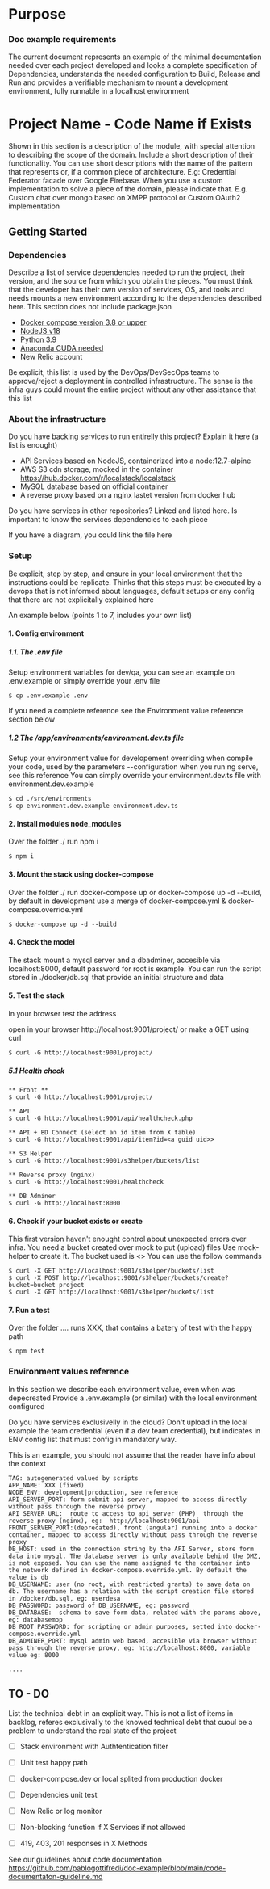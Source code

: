 
# Purpose
### Doc example requirements
The current document represents an example of the minimal documentation needed over each project developed and looks a complete specification of Dependencies, understands the needed configuration to Build, Release and Run and provides a verifiable mechanism to mount a development environment, fully runnable in a localhost environment

# Project Name - Code Name if Exists
Shown in this section is a description of the module, with special attention to describing the scope of the domain. Include a short description of their functionality. 
You can use short descriptions with the name of the pattern that represents or, if a common piece of architecture. E.g: Credential Federator facade over Google Firebase.
When you use a custom implementation to solve a piece of the domain, please indicate that. 
E.g. Custom chat over mongo based on XMPP protocol or Custom OAuth2 implementation


## Getting Started
### Dependencies
Describe a list of service dependencies needed to run the project, their version, and the source from which you obtain the pieces.
You must think that the developer has their own version of services, OS, and tools and needs mounts a new environment according to the dependencies described here.
This section does not include package.json 

- [Docker compose version 3.8 or upper](https://docs.docker.com/compose/compose-file/compose-versioning/)
- [NodeJS v18](https://nodejs.org/es/about/releases/)
- [Python 3.9](https://www.python.org/downloads/)
- [Anaconda CUDA needed](https://www.anaconda.com/)
- New Relic account

Be explicit, this list is used by the DevOps/DevSecOps teams to approve/reject a deployment in controlled infrastructure.
The sense is the infra guys could mount the entire project without any other assistance that this list

### About the infrastructure
Do you have backing services to run entirelly this project? Explain it here (a list is enought)
- API Services based on NodeJS, containerized into a node:12.7-alpine
- AWS S3 cdn storage, mocked in the container https://hub.docker.com/r/localstack/localstack
- MySQL database based on  official container
- A reverse proxy based on a nginx lastet version from docker hub

Do you have services in other repositories? Linked and listed here. Is important to know the services dependencies to each piece

If you have a diagram, you could link the file here


### Setup
Be explicit, step by step, and ensure in your local environment that the instructions could be replicate.
Thinks that this steps must be executed by a devops that is not informed about languages, default setups or any config that there are not explicitally explained here

An example below (points 1 to 7, includes your own list)

#### 1. Config environment

##### 1.1. The .env file
Setup environment variables for dev/qa, you can see an example on .env.example or simply override your .env file
```
$ cp .env.example .env
```
If you need a complete reference see the Environment value reference section below

##### 1.2 The /app/environments/environment.dev.ts file
Setup your environment value for developement overriding when compile your code, used by the parameters --configuration when you run ng serve, see this reference
You can simply override your environment.dev.ts file with environment.dev.example
```
$ cd ./src/environments
$ cp environment.dev.example environment.dev.ts
```

#### 2. Install modules node_modules
Over the folder ./ run npm i
```
$ npm i
```

#### 3. Mount the stack using docker-compose
Over the folder ./ run docker-compose up or docker-compose up -d --build, by default in development use a merge of docker-compose.yml & docker-compose.override.yml
```
$ docker-compose up -d --build
```
#### 4. Check the model
The stack mount a mysql server and a dbadminer, accesible via localhost:8000, default password for root is example.
You can run the script stored in ./docker/db.sql that provide an initial structure and data

#### 5. Test the stack
In your browser test the address

open in your browser http://localhost:9001/project/
or make a GET using curl
```
$ curl -G http://localhost:9001/project/
```

##### 5.1 Health check
```
** Front **
$ curl -G http://localhost:9001/project/

** API
$ curl -G http://localhost:9001/api/healthcheck.php

** API + BD Connect (select an id item from X table)
$ curl -G http://localhost:9001/api/item?id=<a guid uid>>

** S3 Helper
$ curl -G http://localhost:9001/s3helper/buckets/list

** Reverse proxy (nginx)
$ curl -G http://localhost:9001/healthcheck

** DB Adminer
$ curl -G http://localhost:8000
```

#### 6. Check if your bucket exists or create
This first version haven't enought control about unexpected errors over infra.
You need a bucket created over mock to put (upload) files
Use mock-helper to create it. The bucket used is <>
You can use the follow commands
```
$ curl -X GET http://localhost:9001/s3helper/buckets/list
$ curl -X POST http://localhost:9001/s3helper/buckets/create?bucket=bucket project
$ curl -X GET http://localhost:9001/s3helper/buckets/list
```

#### 7. Run a test
Over the folder .... runs XXX, that contains a batery of test with the happy path
```
$ npm test
```

### Environment values reference
In this section we describe each environment value, even when was depecreated
Provide a .env.example (or similar) with the local environment configured

Do you have services exclusivelly in the cloud?
Don't upload in the local example the team credential (even if a dev team credential), but indicates in ENV config list that must config in mandatory way.

This is an example, you should not assume that the reader have info about the context

``` 
TAG: autogenerated valued by scripts
APP_NAME: XXX (fixed)
NODE_ENV: development|production, see reference
API_SERVER_PORT: form submit api server, mapped to access directly without pass through the reverse proxy
API_SERVER_URL:  route to access to api server (PHP)  through the reverse proxy (nginx), eg:  http://localhost:9001/api
FRONT_SERVER_PORT:(deprecated), front (angular) running into a docker container, mapped to access directly without pass through the reverse proxy
DB_HOST: used in the connection string by the API Server, store form data into mysql. The database server is only available behind the DMZ, is not exposed. You can use the name assigned to the container into the network defined in docker-compose.override.yml. By default the value is db
DB_USERNAME: user (no root, with restricted grants) to save data on db. The username has a relation with the script creation file stored in /docker/db.sql, eg: userdesa
DB_PASSWORD: password of DB_USERNAME, eg: password
DB_DATABASE:  schema to save form data, related with the params above, eg: databasemop
DB_ROOT_PASSWORD: for scripting or admin purposes, setted into docker-compose.override.yml
DB_ADMINER_PORT: mysql admin web based, accesible via browser without pass through the reverse proxy, eg: http://localhost:8000, variable value eg: 8000

....
``` 


## TO - DO
List the technical debt in an explicit way. This is not a list of items in backlog, referes exclusivally to the knowed technical debt that cuoul be a problem to understand the real state of the project

- [ ] Stack environment with Authtentication filter
- [ ] Unit test happy path
- [ ] docker-compose.dev or local splited from production docker 
- [ ] Dependencies unit test
- [ ] New Relic or log monitor
- [ ] Non-blocking function if X Services if not allowed
- [ ] 419, 403, 201 responses in X Methods 


See our guidelines about code documentation https://github.com/pablogottifredi/doc-example/blob/main/code-documentaton-guideline.md

